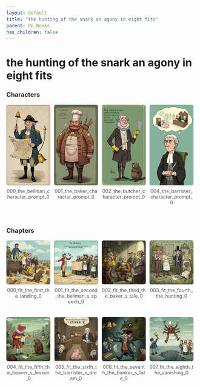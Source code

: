 ```yaml
---
layout: default
title: "the hunting of the snark an agony in eight fits"
parent: PG Books
has_children: false
---
```



<style>
.image-gallery {
  display: flex;
  flex-wrap: wrap;
  justify-content: space-between;
  margin-bottom: 20px;
}

.image-row {
  display: flex;
  justify-content: flex-start;
  width: 100%;
  margin-bottom: 20px;
}

.image-item {
  width: 23%;
  margin-right: 2%;
  text-align: center;
}

.image-item:last-child {
  margin-right: 0;
}

.image-item img {
  width: 100%;
  height: auto;
  object-fit: cover;
  border-radius: 5px;
  box-shadow: 0 2px 4px rgba(0,0,0,0.1);
}

.image-item p {
  margin-top: 5px;
  font-size: 0.9em;
  color: #555;
}

.video-container {
  margin: 20px 0;
}
</style>


# the hunting of the snark an agony in eight fits

<h3>Characters</h3>
<div class="image-gallery">
<div class="image-row">
  <div class="image-item">
    <img src="../../assets/pg_books_ai_generated_photos/the_hunting_of_the_snark_an_agony_in_eight_fits/characters/000_the_bellman_character_prompt_0.png" alt="000_the_bellman_character_prompt_0">
    <p>000_the_bellman_character_prompt_0</p>
  </div>
  <div class="image-item">
    <img src="../../assets/pg_books_ai_generated_photos/the_hunting_of_the_snark_an_agony_in_eight_fits/characters/001_the_baker_character_prompt_0.png" alt="001_the_baker_character_prompt_0">
    <p>001_the_baker_character_prompt_0</p>
  </div>
  <div class="image-item">
    <img src="../../assets/pg_books_ai_generated_photos/the_hunting_of_the_snark_an_agony_in_eight_fits/characters/002_the_butcher_character_prompt_0.png" alt="002_the_butcher_character_prompt_0">
    <p>002_the_butcher_character_prompt_0</p>
  </div>
  <div class="image-item">
    <img src="../../assets/pg_books_ai_generated_photos/the_hunting_of_the_snark_an_agony_in_eight_fits/characters/004_the_barrister_character_prompt_0.png" alt="004_the_barrister_character_prompt_0">
    <p>004_the_barrister_character_prompt_0</p>
  </div>
</div>
</div>

<h3>Chapters</h3>
<div class="image-gallery">
<div class="image-row">
  <div class="image-item">
    <img src="../../assets/pg_books_ai_generated_photos/the_hunting_of_the_snark_an_agony_in_eight_fits/chapters/000_fit_the_first_the_landing_0.png" alt="000_fit_the_first_the_landing_0">
    <p>000_fit_the_first_the_landing_0</p>
  </div>
  <div class="image-item">
    <img src="../../assets/pg_books_ai_generated_photos/the_hunting_of_the_snark_an_agony_in_eight_fits/chapters/001_fit_the_second_the_bellman_s_speech_0.png" alt="001_fit_the_second_the_bellman_s_speech_0">
    <p>001_fit_the_second_the_bellman_s_speech_0</p>
  </div>
  <div class="image-item">
    <img src="../../assets/pg_books_ai_generated_photos/the_hunting_of_the_snark_an_agony_in_eight_fits/chapters/002_fit_the_third_the_baker_s_tale_0.png" alt="002_fit_the_third_the_baker_s_tale_0">
    <p>002_fit_the_third_the_baker_s_tale_0</p>
  </div>
  <div class="image-item">
    <img src="../../assets/pg_books_ai_generated_photos/the_hunting_of_the_snark_an_agony_in_eight_fits/chapters/003_fit_the_fourth_the_hunting_0.png" alt="003_fit_the_fourth_the_hunting_0">
    <p>003_fit_the_fourth_the_hunting_0</p>
  </div>
</div>
<div class="image-row">
  <div class="image-item">
    <img src="../../assets/pg_books_ai_generated_photos/the_hunting_of_the_snark_an_agony_in_eight_fits/chapters/004_fit_the_fifth_the_beaver_s_lesson_0.png" alt="004_fit_the_fifth_the_beaver_s_lesson_0">
    <p>004_fit_the_fifth_the_beaver_s_lesson_0</p>
  </div>
  <div class="image-item">
    <img src="../../assets/pg_books_ai_generated_photos/the_hunting_of_the_snark_an_agony_in_eight_fits/chapters/005_fit_the_sixth_the_barrister_s_dream_0.png" alt="005_fit_the_sixth_the_barrister_s_dream_0">
    <p>005_fit_the_sixth_the_barrister_s_dream_0</p>
  </div>
  <div class="image-item">
    <img src="../../assets/pg_books_ai_generated_photos/the_hunting_of_the_snark_an_agony_in_eight_fits/chapters/006_fit_the_seventh_the_banker_s_fate_0.png" alt="006_fit_the_seventh_the_banker_s_fate_0">
    <p>006_fit_the_seventh_the_banker_s_fate_0</p>
  </div>
  <div class="image-item">
    <img src="../../assets/pg_books_ai_generated_photos/the_hunting_of_the_snark_an_agony_in_eight_fits/chapters/007_fit_the_eighth_the_vanishing_0.png" alt="007_fit_the_eighth_the_vanishing_0">
    <p>007_fit_the_eighth_the_vanishing_0</p>
  </div>
</div>
</div>
